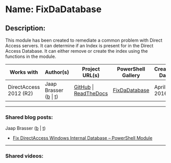 # Name: FixDaDatabase

## Description:
This module has been created to remediate a common problem with Direct Access servers. It can determine if an Index is present for in the Direct Access Database. It can either remove or create the index using the functions in the module.

| Works with | Author(s) | Project URL(s) | PowerShell Gallery | Creation Date | Tags |
|------------|--------|-------------------|--------------------|---------------|------|
| DirectAccess 2012 (R2) | Jaap Brasser ([b](https://www.jaapbrasser.com) \|  [t](https://twitter.com/Jaap_Brasser)) | [GitHub](https://github.com/jaapbrasser/FixDaDatabase) \| [ReadTheDocs](http://fixdadatabase.readthedocs.io/en/latest/) | [FixDaDatabase](https://www.powershellgallery.com/packages/FixDaDatabase) | April 2016 | PowerShell, DirectAccess, Database |
____
### Shared blog posts:
Jaap Brasser ([b](https://www.jaapbrasser.com) \|  [t](https://twitter.com/Jaap_Brasser))
- [Fix DirectAccess Windows Internal Database – PowerShell Module](https://www.jaapbrasser.com/fix-directaccess-windows-internal-database-powershell-module/)
____
### Shared videos:
